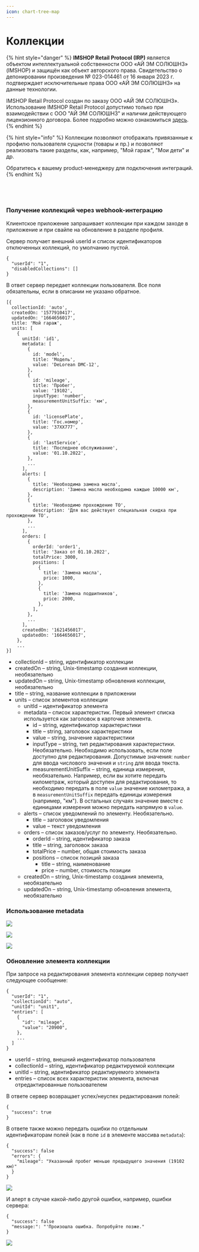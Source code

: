 ```yaml
---
icon: chart-tree-map
---
```


# Коллекции

{% hint style="danger" %}
**IMSHOP Retail Protocol (IRP)** является объектом интеллектуальной собственности ООО «АЙ ЭМ СОЛЮШНЗ» (IMSHOP) и защищён как объект авторского права. Свидетельство о депонировании произведения № 023-014461 от 16 января 2023 г. подтверждает исключительные права ООО «АЙ ЭМ СОЛЮШНЗ» на данные технологии.

IMSHOP Retail Protocol создан по заказу ООО «АЙ ЭМ СОЛЮШНЗ». Использование IMSHOP Retail Protocol допустимо только при взаимодействии с ООО "АЙ ЭМ СОЛЮШНЗ" и наличии действующего лицензионного договора. Более подробно можно ознакомиться [здесь](../api-license.md).
{% endhint %}

{% hint style="info" %}
Коллекции позволяют отображать привязанные к профилю пользователя сущности (товары и пр.) и позволяют реализовать такие разделы, как, например, "Мой гараж", "Мои дети" и др.

Обратитесь к вашему product-менеджеру для подключения интеграций.
{% endhint %}

<div><figure><img src="../.gitbook/assets/spaces%2F-LyuKQBzspCEs8chxsQd%2Fuploads%2FvxdYug7bBvfLweEXqXIi%2FSimulator%20Screen%20Shot%20-%20iPhone%2013%20Pro%20-%202022-10-04%20at%2015.webp" alt=""><figcaption></figcaption></figure> <figure><img src="../.gitbook/assets/spaces%2F-LyuKQBzspCEs8chxsQd%2Fuploads%2F2XHeBUJQkTlUNuPFctpH%2FSimulator%20Screen%20Shot%20-%20iPhone%2013%20Pro%20-%202022-10-04%20at%2015 (1).webp" alt=""><figcaption></figcaption></figure> <figure><img src="../.gitbook/assets/spaces%2F-LyuKQBzspCEs8chxsQd%2Fuploads%2FxttUy1dUgWZD6Dxqw3m0%2FSimulator%20Screen%20Shot%20-%20iPhone%2013%20Pro%20-%202022-10-04%20at%2015.webp" alt=""><figcaption></figcaption></figure> <figure><img src="../.gitbook/assets/spaces%2F-LyuKQBzspCEs8chxsQd%2Fuploads%2FR1GdPhsz0qZuZjaC8Wgc%2FSimulator%20Screen%20Shot%20-%20iPhone%2013%20Pro%20-%202022-10-04%20at%2015.webp" alt=""><figcaption></figcaption></figure></div>

### Получение коллекций через webhook-интеграцию

Клиентское приложение запрашивает коллекции при каждом заходе в приложение и при свайпе на обновление в разделе профиля.

Сервер получает внешний userId и список идентификаторов отключенных коллекций, по умолчанию пустой.

```
{
  "userId": "1",
  "disabledCollections": []
}
```

В ответ сервер передает коллекции пользователя. Все поля обязательны, если в описании не указано обратное.

```
[{
  collectionId: 'auto',
  createdOn: '1577910417',
  updatedOn: '1664656017',
  title: 'Мой гараж',
  units: [
    {
      unitId: 'id1',
      metadata: [
        {
          id: 'model',
          title: 'Модель',
          value: 'DeLorean DMC-12',
        },
        {
          id: 'mileage',
          title: 'Пробег',
          value: '19102',
          inputType: 'number',
          measurementUnitSuffix: 'км',
        },
        {
          id: 'licensePlate',
          title: 'Гос.номер',
          value: '37XX777',
        },
        {
          id: 'lastService',
          title: 'Последнее обслуживание',
          value: '01.10.2022',
        },
        ...
      ],
      alerts: [
        {
          title: 'Необходима замена масла',
          description: 'Замена масла необходима каждые 10000 км',
        },
        {
          title: 'Необходимо прохождение ТО',
          description: 'Для вас действует специальная скидка при прохождении ТО',
        },
        ...
      ],
      orders: [
        {
          orderId: 'order1',
          title: 'Заказ от 01.10.2022',
          totalPrice: 3000,
          positions: [
            {
              title: 'Замена масла',
              price: 1000,
            },
            {
              title: 'Замена подшипников',
              price: 2000,
            },
          ],
        },
        ...
      ],
      createdOn: '1621456017',
      updatedOn: '1664656017',
    },
    ...
}]
```

* collectionId – string, идентификатор коллекции
* createdOn – string, Unix-timestamp создания коллекции, необязательно
* updatedOn – string, Unix-timestamp обновления коллекции, необязательно
* title – string, название коллекции в приложении
* units – список элементов коллекции
  * unitId – идентификатор элемента
  * metadata – список характеристик. Первый элемент списка используется как заголовок в карточке элемента.
    * id – string, идентификатор характеристики
    * title – string, заголовок характеристики
    * value – string, значение характеристики
    * inputType – string, тип редактирования характеристики. Необязательно. Необходимо использовать, если поле доступно для редактирования. Допустимые значения: `number` для ввода числового значения и `string` для ввода текста.
    * measurementUnitSuffix – string, единица измерения, необязательно. Например, если вы хотите передать километраж, который доступен для редактирования, то необходимо передать в поле `value` значение километража, а в `measurementUnitSuffix` передать единицы измерения (например, "км"). В остальных случаях значение вместе с единицами измерения можно передать напрямую в `value`.
  * alerts – список уведомлений по элементу. Необязательно.
    * title – заголовок уведомления
    * value – текст уведомления
  * orders – список заказов/услуг по элементу. Необязательно.
    * orderId – string, идентификатор заказа
    * title – string, заголовок заказа
    * totalPrice – number, общая стоимость заказа
    * positions – список позиций заказа
      * title – string, наименование
      * price – number, стоимость позиции
  * createdOn – string, Unix-timestamp создания элемента, необязательно
  * updatedOn – string, Unix-timestamp обновления элемента, необязательно

### Использование metadata

![](../.gitbook/assets/spaces%2F-LyuKQBzspCEs8chxsQd%2Fuploads%2FMgYY3C4qrAkvqtBsektI%2Fcollection%20metadata.webp)

![](../.gitbook/assets/spaces%2F-LyuKQBzspCEs8chxsQd%2Fuploads%2FzEShhv7WO2LsRAuwZuYU%2Fcollection%20metadata%202.webp)

![](../.gitbook/assets/spaces%2F-LyuKQBzspCEs8chxsQd%2Fuploads%2Frv75H5XujM0IL0SnIUjy%2Fcollection%20metadata%203.webp)

### Обновление элемента коллекции

При запросе на редактирования элемента коллекции сервер получает следующее сообщение:

```
{
  "userId": "1",
  "collectionId": "auto",
  "unitId": "unit1",
  "entries": [
    {
      "id": "mileage",
      "value": "20900",
    },
    ...
  ]
}
```

* userId – string, внешний индентификатор пользователя
* collectionId – string, идентификатор редактируемой коллекции
* unitId – string, идентификатор редактируемого элемента
* entries – список всех характеристик элемента, включая отредактированные пользователем

В ответе сервер возвращает успех/неуспех редактирования полей:

```
{
  "success": true
}
```

В ответе также можно передать ошибки по отдельным идентификаторам полей (как в поле `id` в элементе массива `metadata`):

```
{
  "success": false
  "errors": {
    "mileage": "Указанный пробег меньше предыдущего значения (19102 км)"
  }
}
```

![](../.gitbook/assets/spaces%2F-LyuKQBzspCEs8chxsQd%2Fuploads%2FPvgzvnrspw7vEEqQ9BBE%2FScreen%20Shot%202022-10-05%20at%2018.webp)

И алерт в случае какой-либо другой ошибки, например, ошибки сервера:

```
{
  "success": false
  "message:": "'Произошла ошибка. Попробуйте позже."
}
```

![](../.gitbook/assets/spaces%2F-LyuKQBzspCEs8chxsQd%2Fuploads%2FDhTYysuDm3J2gETQAQtH%2FSimulator%20Screen%20Shot%20-%20iPhone%2013%20Pro%20-%202022-10-05%20at%2016.webp)
